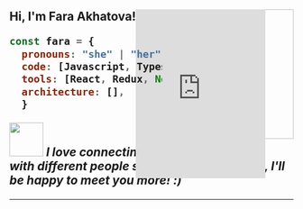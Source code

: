 <h2> Hi, I'm Fara Akhatova!
<img align='right' src="https://giphy.com/embed/cst5AXzPxRLyIwMNsV" width="230"/>




<iframe src="https://giphy.com/embed/cst5AXzPxRLyIwMNsV" width="230" height="300" style="position:absolute" frameBorder="0" class="giphy-embed" allowFullScreen></iframe>


<!-- ### <img src="https://media.giphy.com/media/VgCDAzcKvsR6OM0uWg/giphy.gif" width="50"> A little more about me...   -->


```javascript
const fara = {
  pronouns: "she" | "her",
  code: [Javascript, Typescript, HTML, CSS],
  tools: [React, Redux, Node],
  architecture: [],
  }
```

<img src="https://media.giphy.com/media/LnQjpWaON8nhr21vNW/giphy.gif" width="60"> <em><b>I love connecting with different people</b> so if you want to say <b>hi, I'll be happy to meet you more!</b> :)</em>

---
